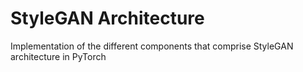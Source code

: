 # StyleGAN Architecture
Implementation of the different components that comprise StyleGAN architecture in PyTorch
